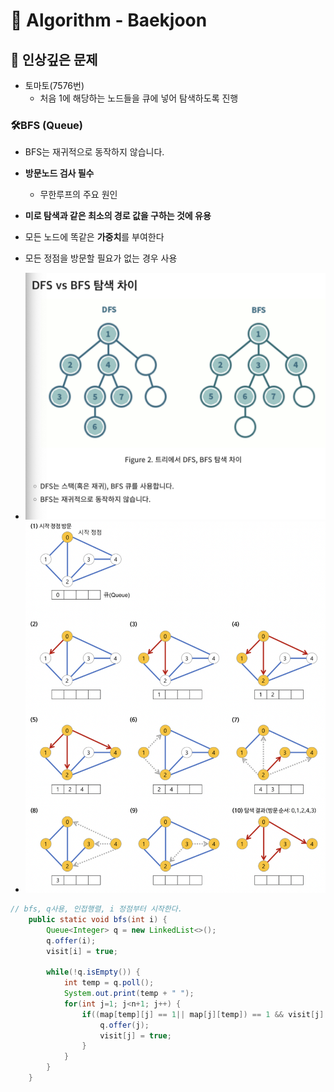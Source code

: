 # 🧸 Algorithm - Baekjoon
 


## 📍 인상깊은 문제
- 토마토(7576번)
	- 처음 1에 해당하는 노드들을 큐에 넣어 탐색하도록 진행


### 🛠BFS (Queue)
- BFS는 재귀적으로 동작하지 않습니다.
- **방문노드 검사 필수**
	- 무한루프의 주요 원인
- **미로 탐색과 같은 최소의 경로 값을 구하는 것에 유용**
- 모든 노드에 똑같은 **가중치**를 부여한다
- 모든 정점을 방문할 필요가 없는 경우 사용



- <img src="../Image/BFSvsDFS.png" width = "500">
- <img src="../Image/BFS.png" width = "500">


```java
// bfs, q사용, 인접행렬, i 정점부터 시작한다.
	public static void bfs(int i) {
		Queue<Integer> q = new LinkedList<>();
		q.offer(i);
		visit[i] = true;
		
		while(!q.isEmpty()) {
			int temp = q.poll();
			System.out.print(temp + " ");
			for(int j=1; j<n+1; j++) {
				if((map[temp][j] == 1|| map[j][temp]) == 1 && visit[j] == false) {
					q.offer(j);
					visit[j] = true;
				}
			}
		}
	}
```